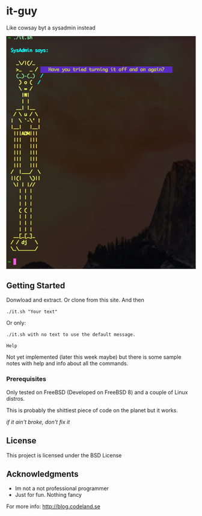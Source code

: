 # it-guy
Like cowsay byt a sysadmin instead

![Image of IT-Guy](https://github.com/hexabitsweden/it-guy/blob/main/it.png?raw=true)

## Getting Started
Donwload and extract. Or clone from this site.
And then
```
./it.sh "Your text" 
```
Or only:

```
./it.sh with no text to use the default message.
```

```
Help
```
Not yet implemented (later this week maybe)
but there is some sample notes with help and
info about all the commands.

### Prerequisites

Only tested on FreeBSD (Developed on FreeBSD 8) and a couple of Linux distros.

This is probably the shittiest piece of code on the planet but it works.

_if it ain't broke, don't fix it_

## License

This project is licensed under the BSD License

## Acknowledgments
* Im not a not professional programmer
* Just for fun. Nothing fancy

For more info: http://blog.codeland.se
